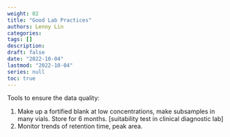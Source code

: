 ```yaml
---
weight: 02
title: "Good Lab Practices"
authors: Lenny Lin
categories: 
tags: []
description: 
draft: false
date: "2022-10-04"
lastmod: "2022-10-04"
series: null
toc: true
---
```



Tools to ensure the data quality:  
1) Make up a fortified blank at low concentrations, make subsamples in many vials.  Store for 6 months. [suitability test in clinical diagnostic lab]  
2) Monitor trends of retention time, peak area.
